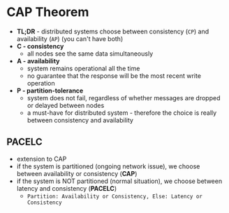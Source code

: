 # CAP Theorem
- **TL;DR** - distributed systems choose between consistency (`CP`) and availability (`AP`) (you can't have both)
- **C - consistency**
    - all nodes see the same data simultaneously
- **A - availability**
    - system remains operational all the time
    - no guarantee that the response will be the most recent write operation
- **P - partition-tolerance**
    - system does not fail, regardless of whether messages are dropped or delayed between nodes
    - a must-have for distributed system - therefore the choice is really between consistency and availability

## PACELC
- extension to CAP
- if the system is partitioned (ongoing network issue), we choose between availability or consistency (**CAP**)
- if the system is NOT partitioned (normal situation), we choose between latency and consistency  (**PACELC**)
    - `Partition: Availability or Consistency, Else: Latency or Consistency`